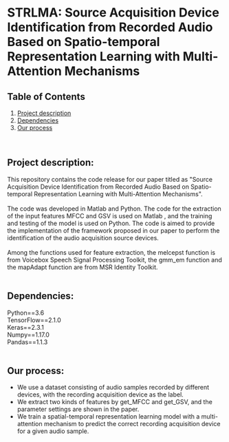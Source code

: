# STRLMA: Source Acquisition Device Identification from Recorded Audio Based on Spatio-temporal Representation Learning with Multi-Attention Mechanisms

## Table of Contents
1. [Project description](#description)
2. [Dependencies](#dependencies)
3. [Our process](#process)
<br>


## <h2 id="description"> Project description:</h2>

This repository contains the code release for our paper titled as "Source Acquisition Device Identification from Recorded Audio Based on Spatio-temporal Representation Learning with Multi-Attention Mechanisms".  
<br>
The code was developed in Matlab and Python. The code for the extraction of the input features MFCC and GSV is used on Matlab , and the training and testing of the model is used on Python. The code is aimed to provide the implementation of the framework proposed in our paper to perform the identification of the audio acquisition source devices.  
<br>
Among the functions used for feature extraction, the melcepst function is from Voicebox Speech Signal Processing Toolkit, the gmm_em function and the mapAdapt function are from MSR Identity Toolkit.  
<br>


## <h2 id="dependencies"> Dependencies:</h2>

Python==3.6  
TensorFlow==2.1.0   
Keras==2.3.1  
Numpy==1.17.0  
Pandas==1.1.3  
<br>

## <h2 id="process"> Our process:</h2>

- We use a dataset consisting of audio samples recorded by different devices, with the recording acquisition device as the label.
- We extract two kinds of features by get_MFCC and get_GSV, and the parameter settings are shown in the paper.
- We train a spatial-temporal representation learning model with a multi-attention mechanism to predict the correct recording acquisition device for a given audio sample.




